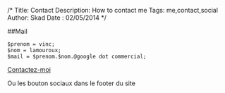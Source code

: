 /*
Title: Contact
Description: How to contact me
Tags: me,contact,social
Author: Skad
Date : 02/05/2014
*/

##Mail

    $prenom = vinc;
    $nom = lamouroux;
    $mail = $prenom.$nom.@google dot commercial;

<a class="btn btn-mail" href="&#109;&#97;&#105;&#108;&#116;&#111;&#58;&#118;&#105;&#110;&#99;&#46;&#108;&#97;&#109;&#111;&#117;&#114;&#111;&#117;&#120;&#64;&#103;&#109;&#97;&#105;&#108;&#46;&#99;&#111;&#109;" title="Vincent Lamouroux Message">Contactez-moi</a>

Ou les bouton sociaux dans le footer du site
   